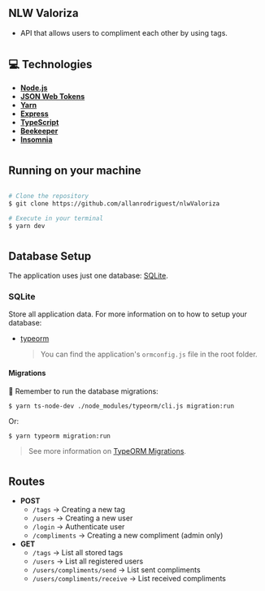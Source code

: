 ## NLW Valoriza

- API that allows users to compliment each other by using tags.

#

## 💻 Technologies <a name="technologies"></a>

- **[Node.js](https://nodejs.org/en/)**
- **[JSON Web Tokens](https://jwt.io/)**
- **[Yarn](https://classic.yarnpkg.com/en/docs/install/#windows-stable)**
- **[Express](https://expressjs.com/pt-br/)**
- **[TypeScript](https://www.typescriptlang.org/)**
- **[Beekeeper](https://www.beekeeperstudio.io/)**
- **[Insomnia](https://insomnia.rest/)**

#

## Running on your machine <a name="execution"></a>

```bash

# Clone the repository
$ git clone https://github.com/allanrodriguest/nlwValoriza

# Execute in your terminal
$ yarn dev
```

#

## Database Setup

The application uses just one database: [SQLite](https://www.sqlite.org/index.html).

### SQLite

Store all application data. For more information on to how to setup your database:

- [typeorm](https://typeorm.io/#/using-ormconfig)
  > You can find the application's `ormconfig.js` file in the root folder.

#### Migrations

📌 Remember to run the database migrations:

```
$ yarn ts-node-dev ./node_modules/typeorm/cli.js migration:run
```

Or:

```
$ yarn typeorm migration:run
```

> See more information on [TypeORM Migrations](https://typeorm.io/#/migrations).

#

## Routes <a name="routes"></a>

- **POST**
  - `/tags` -> Creating a new tag
  - `/users` -> Creating a new user
  - `/login` -> Authenticate user
  - `/compliments` -> Creating a new compliment (admin only)
- **GET**
  - `/tags` -> List all stored tags
  - `/users` -> List all registered users
  - `/users/compliments/send` -> List sent compliments
  - `/users/compliments/receive` -> List received compliments
